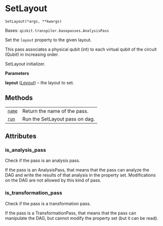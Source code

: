 # SetLayout

<span id="undefined" />

`SetLayout(*args, **kwargs)`

Bases: `qiskit.transpiler.basepasses.AnalysisPass`

Set the `layout` property to the given layout.

This pass associates a physical qubit (int) to each virtual qubit of the circuit (Qubit) in increasing order.

SetLayout initializer.

**Parameters**

**layout** ([*Layout*](qiskit.transpiler.Layout#qiskit.transpiler.Layout "qiskit.transpiler.Layout")) – the layout to set.

## Methods

|                                                                                                                                     |                                |
| ----------------------------------------------------------------------------------------------------------------------------------- | ------------------------------ |
| [`name`](qiskit.transpiler.passes.SetLayout.name#qiskit.transpiler.passes.SetLayout.name "qiskit.transpiler.passes.SetLayout.name") | Return the name of the pass.   |
| [`run`](qiskit.transpiler.passes.SetLayout.run#qiskit.transpiler.passes.SetLayout.run "qiskit.transpiler.passes.SetLayout.run")     | Run the SetLayout pass on dag. |

## Attributes

<span id="undefined" />

### is\_analysis\_pass

Check if the pass is an analysis pass.

If the pass is an AnalysisPass, that means that the pass can analyze the DAG and write the results of that analysis in the property set. Modifications on the DAG are not allowed by this kind of pass.

<span id="undefined" />

### is\_transformation\_pass

Check if the pass is a transformation pass.

If the pass is a TransformationPass, that means that the pass can manipulate the DAG, but cannot modify the property set (but it can be read).
